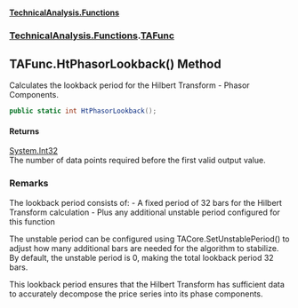 #### [TechnicalAnalysis\.Functions](Atypical.TechnicalAnalysis.Functions.md 'Atypical\.TechnicalAnalysis\.Functions')
### [TechnicalAnalysis\.Functions](Atypical.TechnicalAnalysis.Functions.md#TechnicalAnalysis.Functions 'TechnicalAnalysis\.Functions').[TAFunc](TAFunc.md 'TechnicalAnalysis\.Functions\.TAFunc')

## TAFunc\.HtPhasorLookback\(\) Method

Calculates the lookback period for the Hilbert Transform \- Phasor Components\.

```csharp
public static int HtPhasorLookback();
```

#### Returns
[System\.Int32](https://docs.microsoft.com/en-us/dotnet/api/System.Int32 'System\.Int32')  
The number of data points required before the first valid output value\.

### Remarks
The lookback period consists of:
\- A fixed period of 32 bars for the Hilbert Transform calculation
\- Plus any additional unstable period configured for this function

The unstable period can be configured using TACore\.SetUnstablePeriod\(\) to adjust
how many additional bars are needed for the algorithm to stabilize\. By default,
the unstable period is 0, making the total lookback period 32 bars\.

This lookback period ensures that the Hilbert Transform has sufficient data to
accurately decompose the price series into its phase components\.